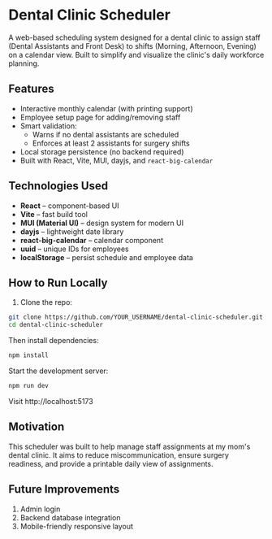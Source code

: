 # Dental Clinic Scheduler

A web-based scheduling system designed for a dental clinic to assign staff (Dental Assistants and Front Desk) to shifts (Morning, Afternoon, Evening) on a calendar view. Built to simplify and visualize the clinic's daily workforce planning.

## Features

- Interactive monthly calendar (with printing support)
- Employee setup page for adding/removing staff
- Smart validation:
  - Warns if no dental assistants are scheduled
  - Enforces at least 2 assistants for surgery shifts
- Local storage persistence (no backend required)
- Built with React, Vite, MUI, dayjs, and `react-big-calendar`

## Technologies Used

- **React** – component-based UI
- **Vite** – fast build tool
- **MUI (Material UI)** – design system for modern UI
- **dayjs** – lightweight date library
- **react-big-calendar** – calendar component
- **uuid** – unique IDs for employees
- **localStorage** – persist schedule and employee data

## How to Run Locally

1. Clone the repo:

```bash
git clone https://github.com/YOUR_USERNAME/dental-clinic-scheduler.git
cd dental-clinic-scheduler
```
Then install dependencies:
```bash
npm install
```
Start the development server:
```bash
npm run dev
```
Visit http://localhost:5173

## Motivation
This scheduler was built to help manage staff assignments at my mom's dental clinic. It aims to reduce miscommunication, ensure surgery readiness, and provide a printable daily view of assignments.

## Future Improvements
1. Admin login
2. Backend database integration
3. Mobile-friendly responsive layout

	
    
